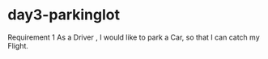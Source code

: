 # day3-parkinglot

Requirement 1
As a Driver , I would like to park a Car, so that I can catch my Flight.

